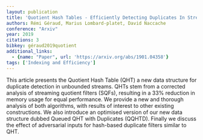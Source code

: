 ```yaml
---
layout: publication
title: 'Quotient Hash Tables - Efficiently Detecting Duplicates In Streaming Data'
authors: Rémi Géraud, Marius Lombard-platet, David Naccache
conference: "Arxiv"
year: 2019
citations: 3
bibkey: géraud2019quotient
additional_links:
  - {name: "Paper", url: 'https://arxiv.org/abs/1901.04358'}
tags: ['Indexing and Efficiency']
---
```

This article presents the Quotient Hash Table (QHT) a new data structure for
duplicate detection in unbounded streams. QHTs stem from a corrected analysis
of streaming quotient filters (SQFs), resulting in a 33% reduction in memory
usage for equal performance. We provide a new and thorough analysis of both
algorithms, with results of interest to other existing constructions.
  We also introduce an optimised version of our new data structure dubbed
Queued QHT with Duplicates (QQHTD).
  Finally we discuss the effect of adversarial inputs for hash-based duplicate
filters similar to QHT.
